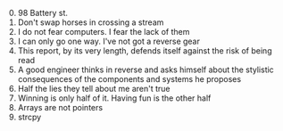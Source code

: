 0. 98 Battery st.
1. Don't swap horses in crossing a stream
3. I do not fear computers. I fear the lack of them
4. I can only go one way. I've not got a reverse gear
2. This report, by its very length, defends itself against the risk of being read
5. A good engineer thinks in reverse and asks himself about the stylistic consequences of the components and systems he proposes
6. Half the lies they tell about me aren't true
7. Winning is only half of it. Having fun is the other half
8. Arrays are not pointers
9. strcpy
